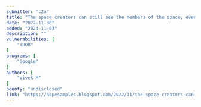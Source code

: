 ```yaml
---
submitter: "c2a"
title: "The space creators can still see the members of the space, even after they have been removed from the space."
date: "2022-11-30"
added: "2024-11-03"
description: ""
vulnerabilities: [
    "IDOR"
]
programs: [
    "Google"
]
authors: [
    "Vivek M"
]
bounty: "undisclosed"
link: "https://hopesamples.blogspot.com/2022/11/the-space-creators-can-still-see.html"
---
```




